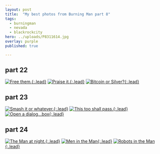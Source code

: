 ```yaml
---
layout: post
title:  "My best photos from Burning Man part 8"
tags:
  - burningman
  - nevada
  - blackrockcity
hero: ../uploads/P8311614.jpg
overlay: purple
published: true

---
```


## part 22
[![Free them.](../uploads/P8311595.jpg){:.lead}](../uploads/P8311595.jpg)
[![Praise it.](../uploads/P8311584.jpg){:.lead}](../uploads/P8311584.jpg)
[![Bitcoin or Silver?](../uploads/P8311596.jpg){:.lead}](../uploads/P8311596.jpg)
## part 23
[![Smash it or whatever.](../uploads/P8311592.jpg){:.lead}](../uploads/P8311592.jpg)
[![This too shall pass.](../uploads/P8311581.jpg){:.lead}](../uploads/P8311581.jpg)
[![Open a dialog...box](../uploads/P8311590.jpg){:.lead}](../uploads/P8311590.jpg)
## part 24
[![The Man at night.](../uploads/P8311611.jpg){:.lead}](../uploads/P8311611.jpg)
[![Men in the Man](../uploads/P8311614.jpg){:.lead}](../uploads/P8311614.jpg)
[![Robots in the Man](../uploads/P8311639.jpg){:.lead}](../uploads/P8311639.jpg)